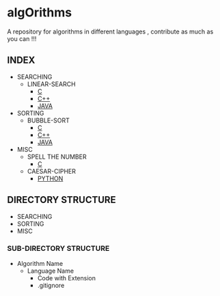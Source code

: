 # algOrithms

A repository for algorithms in different languages , contribute as much as you can !!!

## INDEX

* SEARCHING
  * LINEAR-SEARCH
    * [C](SEARCHING/LINEAR-SEARCH/C/linear.c)
    * [C++](SEARCHING/LINEAR-SEARCH/C++/linear.cpp)
    * [JAVA](SEARCHING/LINEAR-SEARCH/JAVA/linearSearch.java)
* SORTING
  * BUBBLE-SORT
    * [C](SORTING/BUBBLE-SORT/C/bubblesort.c)
    * [C++](SORTING/BUBBLE-SORT/C++/bubblesort.cpp)
    * [JAVA](SORTING/BUBBLE-SORT/JAVA/BubbleSort.java)
* MISC
  * SPELL THE NUMBER
    * [C](MISC/Spell-the-number/C/spell_the_number.c)
  * CAESAR-CIPHER
    * [PYTHON](MISC/Caesar-Cipher/Python/caesar-cipher.py)

## DIRECTORY STRUCTURE

* SEARCHING
* SORTING
* MISC
  
### SUB-DIRECTORY STRUCTURE

* Algorithm Name
  * Language Name
    * Code with Extension
    * .gitignore
